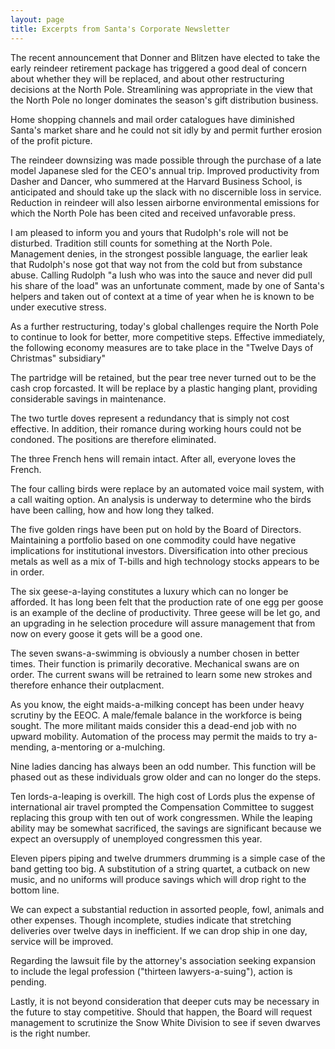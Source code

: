 ```yaml
---
layout: page
title: Excerpts from Santa's Corporate Newsletter
---
```


The recent announcement that Donner and Blitzen have elected 
to take the early reindeer retirement package has triggered a good deal of concern 
about whether they will be replaced, and about other restructuring decisions 
at the North Pole. Streamlining was appropriate in the view that the North Pole 
no longer dominates the season's gift distribution business.

Home shopping channels and mail order catalogues have diminished 
Santa's market share and he could not sit idly by and permit further erosion 
of the profit picture.

The reindeer downsizing was made possible through the purchase 
of a late model Japanese sled for the CEO's annual trip. Improved productivity 
from Dasher and Dancer, who summered at the Harvard Business School, is anticipated 
and should take up the slack with no discernible loss in service. Reduction 
in reindeer will also lessen airborne environmental emissions for which the 
North Pole has been cited and received unfavorable press.

I am pleased to inform you and yours that Rudolph's role will 
not be disturbed. Tradition still counts for something at the North Pole. Management 
denies, in the strongest possible language, the earlier leak that Rudolph's 
nose got that way not from the cold but from substance abuse. Calling Rudolph 
"a lush who was into the sauce and never did pull his share of the load" 
was an unfortunate comment, made by one of Santa's helpers and taken out of 
context at a time of year when he is known to be under executive stress.

As a further restructuring, today's global challenges require 
the North Pole to continue to look for better, more competitive steps. Effective 
immediately, the following economy measures are to take place in the "Twelve 
Days of Christmas" subsidiary"

The partridge will be retained, but the pear tree never turned 
out to be the cash crop forcasted. It will be replace by a plastic hanging plant, 
providing considerable savings in maintenance.

The two turtle doves represent a redundancy that is simply not 
cost effective. In addition, their romance during working hours could not be 
condoned. The positions are therefore eliminated.

The three French hens will remain intact. After all, everyone 
loves the French.

The four calling birds were replace by an automated voice mail 
system, with a call waiting option. An analysis is underway to determine who 
the birds have been calling, how and how long they talked.

The five golden rings have been put on hold by the Board of 
Directors. Maintaining a portfolio based on one commodity could have negative 
implications for institutional investors. Diversification into other precious 
metals as well as a mix of T-bills and high technology stocks appears to be 
in order.

The six geese-a-laying constitutes a luxury which can no longer 
be afforded. It has long been felt that the production rate of one egg per goose 
is an example of the decline of productivity. Three geese will be let go, and 
an upgrading in he selection procedure will assure management that from now 
on every goose it gets will be a good one.

The seven swans-a-swimming is obviously a number chosen in better 
times. Their function is primarily decorative. Mechanical swans are on order. 
The current swans will be retrained to learn some new strokes and therefore 
enhance their outplacment.

As you know, the eight maids-a-milking concept has been under 
heavy scrutiny by the EEOC. A male/female balance in the workforce is being 
sought. The more militant maids consider this a dead-end job with no upward 
mobility. Automation of the process may permit the maids to try a-mending, a-mentoring 
or a-mulching.

Nine ladies dancing has always been an odd number. This function 
will be phased out as these individuals grow older and can no longer do the 
steps.

Ten lords-a-leaping is overkill. The high cost of Lords plus 
the expense of international air travel prompted the Compensation Committee 
to suggest replacing this group with ten out of work congressmen. While the 
leaping ability may be somewhat sacrificed, the savings are significant because 
we expect an oversupply of unemployed congressmen this year.

Eleven pipers piping and twelve drummers drumming is a simple 
case of the band getting too big. A substitution of a string quartet, a cutback 
on new music, and no uniforms will produce savings which will drop right to 
the bottom line.

We can expect a substantial reduction in assorted people, fowl, 
animals and other expenses. Though incomplete, studies indicate that stretching 
deliveries over twelve days in inefficient. If we can drop ship in one day, 
service will be improved.

Regarding the lawsuit file by the attorney's association seeking 
expansion to include the legal profession ("thirteen lawyers-a-suing"), 
action is pending.

Lastly, it is not beyond consideration that deeper cuts may be 
necessary in the future to stay competitive. Should that happen, the Board will 
request management to scrutinize the Snow White Division to see if seven dwarves 
is the right number.
